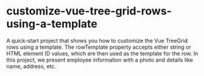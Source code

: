 # customize-vue-tree-grid-rows-using-a-template
A quick-start project that shows you how to customize the Vue TreeGrid rows using a template. The rowTemplate property accepts either string or HTML element ID values, which are then used as the template for the row. In this project, we present employee information with a photo and details like name, address, etc.
